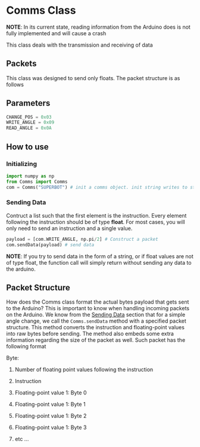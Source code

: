 # Comms Class
**NOTE**: In its current state, reading information from the Arduino does is not fully implemented and will cause a crash

This class deals with the transmission and receiving of data

## Packets
This class was designed to send only floats. The packet structure is as follows

## Parameters
```py
CHANGE_POS = 0x03
WRITE_ANGLE = 0x09
READ_ANGLE = 0x0A
```
## How to use

### Initializing
```py
import numpy as np
from Comms import Comms
com = Comms("SUPERBOT") # init a comms object. init string writes to string
```

### Sending Data
Contruct a list such that the first element is the instruction. Every element following the instruction should be of type **float**. For most cases, you will only need to send an instruction and a single value.

```py
payload = [com.WRITE_ANGLE, np.pi/2] # Construct a packet
com.sendData(payload) # send data
```

**NOTE**: If you try to send data in the form of a string, or if float values are not of type float, the function call will simply return without sending any data to the arduino. 




## Packet Structure
How does the Comms class format the actual bytes payload that gets sent to the Arduino? 
This is important to know when handling incoming packets on the Arduino. 
We know from the [Sending Data](###sending-data) section that for a simple angle change, we call the ```Comms.sendData``` method with a specified packet structure. 
This method converts the instruction and floating-point values into raw bytes before sending.
The method also embeds some extra information regarding the size of the packet as well.
Such packet has the following format

Byte:
1. Number of floating point values following the instruction
2. Instruction
3. Floating-point value 1: Byte 0
4. Floating-point value 1: Byte 1
5. Floating-point value 1: Byte 2
6. Floating-point value 1: Byte 3

7. etc ...
